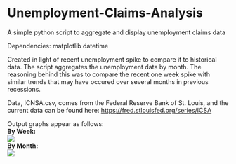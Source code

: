 
# Unemployment-Claims-Analysis
A simple python script to aggregate and display unemployment claims data

Dependencies:
  matplotlib
  datetime
  
Created in light of recent unemployment spike to compare it to historical data.
The script aggregates the unemployment data by month. The reasoning behind this was to compare the recent one week spike with similar trends that may have occured over several months in previous recessions.

Data, ICNSA.csv, comes from the Federal Reserve Bank of St. Louis, and the current data can be found here: https://fred.stlouisfed.org/series/ICSA

Output graphs appear as follows:\
**By Week:**\
![](https://i.imgur.com/BmfYVZP.png)\
**By Month:**\
![](https://i.imgur.com/bHvvB3o.png)
